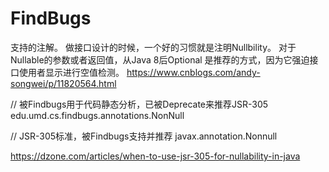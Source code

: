 # FindBugs
支持的注解。
做接口设计的时候，一个好的习惯就是注明Nullbility。 对于Nullable的参数或者返回值，从Java 8后Optional 是推荐的方式，因为它强迫接口使用者显示进行空值检测。
https://www.cnblogs.com/andy-songwei/p/11820564.html

// 被Findbugs用于代码静态分析，已被Deprecate来推荐JSR-305
edu.umd.cs.findbugs.annotations.NonNull

// JSR-305标准，被Findbugs支持并推荐
javax.annotation.Nonnull

https://dzone.com/articles/when-to-use-jsr-305-for-nullability-in-java

